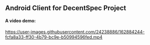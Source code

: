 ## Android Client for DecentSpec Project

#### A video demo:

https://user-images.githubusercontent.com/24238886/162884244-fcfa8a33-ff30-4b79-bc9e-b50994596fed.mp4

